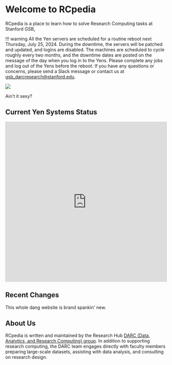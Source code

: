 # Welcome to RCpedia

RCpedia is a place to learn how to solve Research Computing tasks at Stanford GSB[.](images/narwhal04.png) 

!!! warning
    All the Yen servers are scheduled for a routine reboot next Thursday, July 25, 2024. During the downtime, the servers will be patched and updated, and logins are disabled. The machines are scheduled to cycle roughly every two months, and the downtime dates are posted on the message of the day when you log in to the Yens. Please complete any jobs and log out of the Yens before the reboot. If you have any questions or concerns, please send a Slack message or contact us at [gsb_darcresearch@stanford.edu](gsb_darcresearch@stanford.edu).

![](/images/yen10-server.png)

Ain't it sexy?

## Current Yen Systems Status
<iframe class="airtable-embed" src="https://airtable.com/embed/shrS3FLv2TnfNDHgx?backgroundColor=red"
        frameborder="0" onmousewheel="" width="100%" height="500"
        style="background: transparent; border: 1px solid #ccc;"></iframe>

## Recent Changes
This whole dang website is brand spankin' new.

## About Us
RCpedia is written and maintained by the Research Hub [DARC (Data, Analytics, and Research Computing) group](https://www.gsb.stanford.edu/faculty-research/darc). In addition to supporting research computing, the DARC team engages directly with faculty members preparing large-scale datasets, assisting with data analysis, and consulting on research design.
